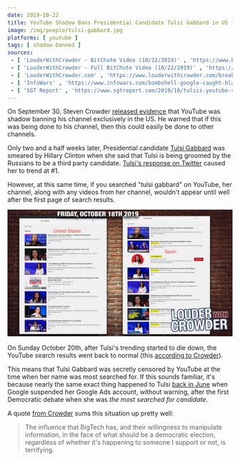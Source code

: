```yaml
---
date: 2019-10-22
title: YouTube Shadow Bans Presidential Candidate Tulsi Gabbard in US *ONLY*
image: /img/people/tulsi-gabbard.jpg
platforms: [ youtube ]
tags: [ shadow-banned ]
sources:
 - [ 'LouderWithCrowder - BitChute Video (10/22/2019)' , 'https://www.bitchute.com/video/-T0RyYMSNWc/' ]
 - [ 'LouderWithCrowder - Full BitChute Video (10/22/2019)' , 'https://www.bitchute.com/video/YHHQl3ND6bk/' ]
 - [ 'LouderWithCrowder.com' , 'https://www.louderwithcrowder.com/breaking-youtube-election-meddling-of-tulsi-gabbard/' ]
 - [ 'InfoWars' , 'https://www.infowars.com/bombshell-google-caught-blacklisting-tulsi-gabbard/' ]
 - [ 'SGT Report' , 'https://www.sgtreport.com/2019/10/tulsis-youtube-suppressed/' ]
---
```


On September 30, Steven Crowder [released evidence](/events/crowder-confirms-youtube-shadow-ban/) that YouTube was shadow banning his channel exclusively in the US.
He warned that if this was being done to his channel, then this could easily be done to other channels.

Only two and a half weeks later, Presidential candidate [Tulsi Gabbard](https://www.tulsi2020.com/) was smeared by Hillary Clinton when she said that Tulsi is being groomed by the Russians to be a third party candidate.
[Tulsi's response on Twitter](https://twitter.com/TulsiGabbard/status/1185289626409406464) caused her to trend at #1.

However, at this same time, if you searched "tulsi gabbard" on YouTube, her channel, along with any videos from her channel, wouldn't appear until well after the first page of search results.

[![YouTube Search Results for "tulsi gabbard" for Spain vs US](tulsi-shadow-ban-spain-vs-us.jpg)](tulsi-shadow-ban-spain-vs-us.jpg)

On Sunday October 20th, after Tulsi's trending started to die down, the YouTube search results went back to normal (this [according to Crowder](https://www.louderwithcrowder.com/breaking-youtube-election-meddling-of-tulsi-gabbard/)).

This means that Tulsi Gabbard was secretly censored by YouTube at the time when her name was most searched for.
If this sounds familiar, it's because nearly the same exact thing happened to Tulsi [back in June](https://www.breitbart.com/tech/2019/07/25/tulsi-gabbard-sues-google-for-censorship-of-ads/) when Google suspended her Google Ads account, without warning, after the first Democratic debate when she was _the most searched for candidate_.

A quote [from Crowder](https://www.bitchute.com/video/-T0RyYMSNWc/) sums this situation up pretty well:
> The influence that BigTech has, and their willingness to manipulate information, in the face of what should be a democratic election, regardless of whether it's happening to someone I support or not, is terrifying.
